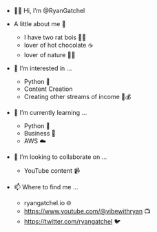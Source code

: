 - 👋🏻 Hi, I’m @RyanGatchel

- A little about me 🔎
  - I have two rat bois 🐀🐀
  - lover of hot chocolate ☕
  - lover of nature 🌵🌲

- 👀 I’m interested in ...
  - Python 🐍
  - Content Creation 
  - Creating other streams of income 💼💰

- 🌱 I’m currently learning ...
  - Python 🐍
  - Business 💼
  - AWS ☁️

- 💞️ I’m looking to collaborate on ...
  - YouTube content 📹

- 📫 Where to find me ...
  - ryangatchel.io 🌐
  - https://www.youtube.com/@vibewithryan 📺
  - https://twitter.com/ryangatchel 🐦
